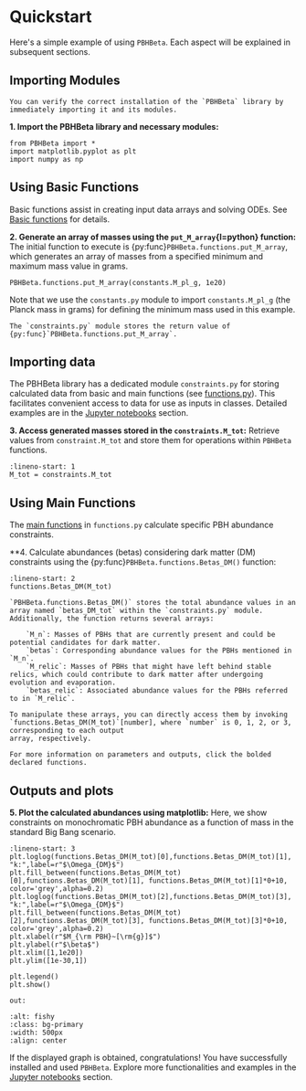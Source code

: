 # Quickstart

Here's a simple example of using `PBHBeta`. Each aspect will be explained in subsequent sections.

## Importing Modules

```{note}
You can verify the correct installation of the `PBHBeta` library by immediately importing it and its modules.
```

**1. Import the PBHBeta library and necessary modules:**

```{code-block}
from PBHBeta import *
import matplotlib.pyplot as plt
import numpy as np
```

## Using Basic Functions

Basic functions assist in creating input data arrays and solving ODEs. See [Basic functions](https://pbhbeta.readthedocs.io/en/latest/Module_1.html#basic-functions) for details.

**2. Generate an array of masses using the `put_M_array`{l=python} function:** The initial function to execute is {py:func}`PBHBeta.functions.put_M_array`, which generates an array of masses from a specified minimum and maximum mass value in grams.

```{code-block}
PBHBeta.functions.put_M_array(constants.M_pl_g, 1e20)
```

Note that we use the `constants.py` module to import `constants.M_pl_g` (the Planck mass in grams) for defining the minimum mass used in this example.

```{note}
The `constraints.py` module stores the return value of {py:func}`PBHBeta.functions.put_M_array`.
```

## Importing data

The PBHBeta library has a dedicated module `constraints.py` for storing calculated data from basic and main functions (see [functions.py](https://pbhbeta.readthedocs.io/en/latest/Module_1.html)). 
This facilitates convenient access to data for use as inputs in classes. Detailed examples are in the [Jupyter notebooks](../examples.md) section.

**3. Access generated masses stored in the `constraints.M_tot`:** Retrieve values from `constraint.M_tot` and store them for operations within `PBHBeta` functions.

```{code-block} python
:lineno-start: 1
M_tot = constraints.M_tot
```

## Using Main Functions

The [main functions](https://pbhbeta.readthedocs.io/en/latest/Module_1.html#main-functions) in `functions.py` calculate specific PBH abundance constraints.


**4. Calculate abundances (betas) considering dark matter (DM) constraints using the {py:func}`PBHBeta.functions.Betas_DM()` function:

```{code-block} python
:lineno-start: 2
functions.Betas_DM(M_tot)
```

```{note}
`PBHBeta.functions.Betas_DM()` stores the total abundance values in an array named `betas_DM_tot` within the `constraints.py` module. Additionally, the function returns several arrays:

    `M_n`: Masses of PBHs that are currently present and could be potential candidates for dark matter.
    `betas`: Corresponding abundance values for the PBHs mentioned in `M_n`.
    `M_relic`: Masses of PBHs that might have left behind stable relics, which could contribute to dark matter after undergoing evolution and evaporation.
    `betas_relic`: Associated abundance values for the PBHs referred to in `M_relic`. 

To manipulate these arrays, you can directly access them by invoking `functions.Betas_DM(M_tot)`[number], where `number` is 0, 1, 2, or 3, corresponding to each output 
array, respectively.
```

```{hint}
For more information on parameters and outputs, click the bolded declared functions.
```

## Outputs and plots

**5. Plot the calculated abundances using matplotlib:** Here, we show constraints on monochromatic PBH abundance as a function of mass in the standard Big Bang scenario.


```{code-block} python
:lineno-start: 3
plt.loglog(functions.Betas_DM(M_tot)[0],functions.Betas_DM(M_tot)[1], "k:",label=r"$\Omega_{DM}$")
plt.fill_between(functions.Betas_DM(M_tot)[0],functions.Betas_DM(M_tot)[1], functions.Betas_DM(M_tot)[1]*0+10, color='grey',alpha=0.2)
plt.loglog(functions.Betas_DM(M_tot)[2],functions.Betas_DM(M_tot)[3], "k:",label=r"$\Omega_{DM}$")
plt.fill_between(functions.Betas_DM(M_tot)[2],functions.Betas_DM(M_tot)[3], functions.Betas_DM(M_tot)[3]*0+10, color='grey',alpha=0.2)
plt.xlabel(r"$M_{\rm PBH}~[\rm{g}]$")
plt.ylabel(r"$\beta$")
plt.xlim([1,1e20])
plt.ylim([1e-30,1])

plt.legend()
plt.show()
```

`out:`
```{figure} img/IMG_DM.png
:alt: fishy
:class: bg-primary
:width: 500px
:align: center
```

If the displayed graph is obtained, congratulations! You have successfully installed and used `PBHBeta`. Explore more functionalities and examples in the [Jupyter notebooks](../examples.md) section.

